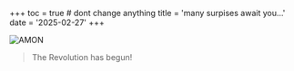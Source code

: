 +++
toc = true # dont change anything
title = 'many surpises await you...'
date = '2025-02-27'
+++ 

![AMON](/stackwebsite/images/cropped-LOK_4.jpg)

> The Revolution has begun!
